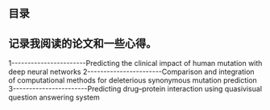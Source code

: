 目录
---------------------------------------------------------------------------------------------------
记录我阅读的论文和一些心得。
---------------------------------------------------------------------------------------------------
1-----------------------Predicting the clinical impact of human mutation with deep neural networks
2-----------------------Comparison and integration of computational methods for deleterious synonymous mutation prediction
3-----------------------Predicting drug–protein interaction using quasivisual question answering system